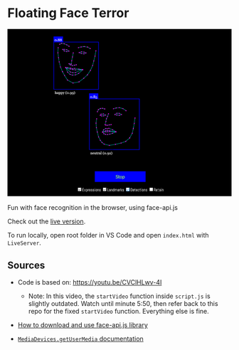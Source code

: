# Floating Face Terror

![demo](./sample.png)


Fun with face recognition in the browser, using face-api.js

Check out the [live version](https://linomp.github.io/floating-face-terror/).

To run locally, open root folder in VS Code and open `index.html` with `LiveServer`.

## Sources
- Code is based on: https://youtu.be/CVClHLwv-4I
  - Note: In this video, the `startVideo` function inside `script.js` is slightly outdated. Watch until minute 5:50, then refer back to this repo for the fixed `startVideo` function. Everything else is fine. 

- [How to download and use face-api.js library](https://itnext.io/face-api-js-javascript-api-for-face-recognition-in-the-browser-with-tensorflow-js-bcc2a6c4cf07)

- [`MediaDevices.getUserMedia` documentation](https://developer.mozilla.org/es/docs/Web/API/MediaDevices/getUserMedia)
